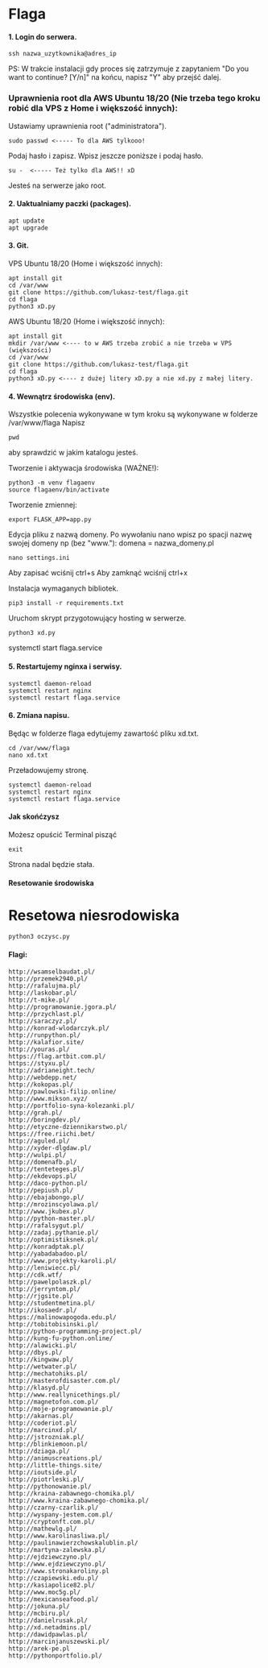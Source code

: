 # Flaga


#### 1. Login do serwera.

```
ssh nazwa_uzytkownika@adres_ip
```


PS: W trakcie instalacji gdy proces się zatrzymuje z zapytaniem "Do you want to continue? [Y/n]" na końcu, napisz "Y" aby przejść dalej.


### Uprawnienia root dla AWS Ubuntu 18/20 (Nie trzeba tego kroku robić dla VPS z Home i większość innych):
Ustawiamy uprawnienia root ("administratora").


```
sudo passwd <----- To dla AWS tylkooo!
```
Podaj hasło i zapisz. Wpisz jeszcze poniższe i podaj hasło.
```
su -  <----- Też tylko dla AWS!! xD
```

Jesteś na serwerze jako root. 

#### 2. Uaktualniamy paczki (packages).

```
apt update
apt upgrade
```

#### 3. Git.

VPS Ubuntu 18/20 (Home i większość innych):
```
apt install git
cd /var/www
git clone https://github.com/lukasz-test/flaga.git
cd flaga
python3 xD.py
```

AWS Ubuntu 18/20 (Home i większość innych):
```
apt install git
mkdir /var/www <---- to w AWS trzeba zrobić a nie trzeba w VPS (większości)
cd /var/www
git clone https://github.com/lukasz-test/flaga.git
cd flaga
python3 xD.py <---- z dużej litery xD.py a nie xd.py z małej litery.
```


#### 4. Wewnątrz środowiska (env).

Wszystkie polecenia wykonywane w tym kroku są wykonywane w folderze /var/www/flaga
Napisz 
```
pwd
```
aby sprawdzić w jakim katalogu jesteś.


Tworzenie i aktywacja środowiska (WAŻNE!):
```
python3 -m venv flagaenv
source flagaenv/bin/activate
```

Tworzenie zmiennej:
```
export FLASK_APP=app.py
```

Edycja pliku z nazwą domeny. Po wywołaniu nano wpisz po spacji nazwę swojej domeny np (bez "www."): 
domena = nazwa_domeny.pl
```
nano settings.ini
```
Aby zapisać wciśnij ctrl+s
Aby zamknąć wciśnij ctrl+x


Instalacja wymaganych bibliotek.
```
pip3 install -r requirements.txt
```

Uruchom skrypt przygotowujący hosting w serwerze.
```
python3 xd.py
```

systemctl start flaga.service

#### 5. Restartujemy nginxa i serwisy.

```
systemctl daemon-reload
systemctl restart nginx
systemctl restart flaga.service
```


#### 6. Zmiana napisu.

Będąc w folderze flaga edytujemy zawartość pliku xd.txt.
```
cd /var/www/flaga
nano xd.txt
```

Przeładowujemy stronę.
```
systemctl daemon-reload
systemctl restart nginx
systemctl restart flaga.service
```

#### Jak skońćzysz
Możesz opuścić Terminal pisząć

```
exit
```

Strona nadal będzie stała.


#### Resetowanie środowiska

# Resetowa niesrodowiska

```
python3 oczysc.py
```

#### Flagi:
```
http://wsamselbaudat.pl/
http://przemek2940.pl/
http://rafalujma.pl/
http://laskobar.pl/
http://t-mike.pl/
http://programowanie.jgora.pl/
http://przychlast.pl/
http://saraczyz.pl/
http://konrad-wlodarczyk.pl/
http://runpython.pl/
http://kalafior.site/
http://youras.pl/
https://flag.artbit.com.pl/
https://styxu.pl/
http://adrianeight.tech/
http://webdepp.net/
http://kokopas.pl/
http://pawlowski-filip.online/
http://www.mikson.xyz/
http://portfolio-syna-kolezanki.pl/
http://grah.pl/
http://boringdev.pl/
http://etyczne-dziennikarstwo.pl/
https://free.riichi.bet/
http://aguled.pl/
http://xyder-dlgdaw.pl/
http://wulpi.pl/
http://domenafb.pl/
http://tenteteges.pl/
http://ekdevops.pl/
http://daco-python.pl/
http://pepiush.pl/
http://ebajabongo.pl/
http://mrozinscyolawa.pl/
http://www.jkubex.pl/
http://python-master.pl/
http://rafalsygut.pl/
http://zadaj.pythanie.pl/
http://optimistiksnek.pl/
http://konradptak.pl/
http://yabadabadoo.pl/
http://www.projekty-karoli.pl/
http://leniwiecc.pl/
http://cdk.wtf/
http://pawelpolaszk.pl/
http://jerryntom.pl/
http://rjgsite.pl/
http://studentmetina.pl/
http://ikosaedr.pl/
https://malinowapogoda.edu.pl/
http://tobitobisinski.pl/
http://python-programming-project.pl/
http://kung-fu-python.online/
http://alawicki.pl/
http://dbys.pl/
http://kingwaw.pl/
http://wetwater.pl/
http://mechatohiks.pl/
http://masterofdisaster.com.pl/
http://klasyd.pl/
http://www.reallynicethings.pl/
http://magnetofon.com.pl/
http://moje-programowanie.pl/
http://akarnas.pl/
http://coderiot.pl/
http://marcinxd.pl/
http://jstrozniak.pl/
http://blinkiemoon.pl/
http://dziaga.pl/
http://animuscreations.pl/
http://little-things.site/
http://ioutside.pl/
http://piotrleski.pl/
http://pythonowanie.pl/
http://kraina-zabawnego-chomika.pl/
http://www.kraina-zabawnego-chomika.pl/
http://czarny-czarlik.pl/
http://wyspany-jestem.com.pl/
http://cryptonft.com.pl/
http://mathewlg.pl/
http://www.karolinasliwa.pl/
http://paulinawierzchowskalublin.pl/
http://martyna-zalewska.pl/
http://ejdziewczyno.pl/
http://www.ejdziewczyno.pl/
http://www.stronakaroliny.pl
http://czapiewski.edu.pl/
http://kasiapolice82.pl/
http://www.moc5g.pl/
http://mexicanseafood.pl/
http://jokuna.pl/
http://mcbiru.pl/
http://danielrusak.pl/
http://xd.netadmins.pl/
http://dawidpawlas.pl/
http://marcinjanuszewski.pl/
http://arek-pe.pl
http://pythonportfolio.pl/
```



